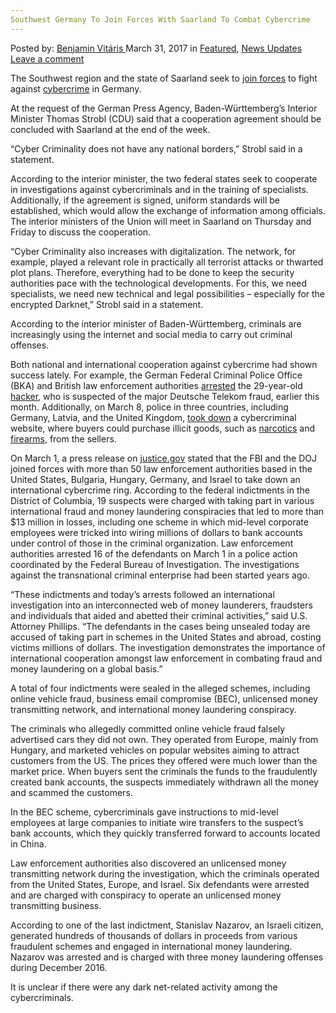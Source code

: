 ```yaml
---
Southwest Germany To Join Forces With Saarland To Combat Cybercrime
---
```

<article class="post-listing post-18900 post type-post status-publish format-standard has-post-thumbnail hentry category-deepdot-news category-news-updates tag-combat tag-cybercrime tag-forces tag-germany tag-join tag-saarland tag-southwest">
<div class="post-inner">
<p class="post-meta">
<span>Posted by: <a href="https://www.deepdotweb.com/author/benjaminvi/" title="">Benjamin Vitáris </a></span>
<span>March 31, 2017</span>
<span>in <a href="https://www.deepdotweb.com/category/deepdot-news/" rel="category tag">Featured</a>, <a href="https://www.deepdotweb.com/category/news-updates/" rel="category tag">News Updates</a></span>
<span><a href="https://www.deepdotweb.com/2017/03/31/southwest-germany-join-forces-saarland-combat-cybercrime/#respond">Leave a comment</a></span>
</p>
<div class="clear"></div>
<div class="entry">
<p>The Southwest region and the state of Saarland seek to <a href="http://www.stimme.de/suedwesten/nachrichten/pl/Innere-Sicherheit-Kriminalitaet-Internet-Baden-Wuerttemberg-Saarland-Suedwesten-und-Saarland-wollen-Cyberkriminalitaet-bekaempfen;art19070,3812031">join forces</a> to fight against <a href="https://www.deepdotweb.com/tag/cybercrime/">cybercrime</a> in Germany.</p>
<p>At the request of the German Press Agency, Baden-Württemberg&#8217;s Interior Minister Thomas Strobl (CDU) said that a cooperation agreement should be concluded with Saarland at the end of the week.</p>
<p>&#8220;Cyber Criminality does not have any national borders,” Strobl said in a statement.</p>
<p>According to the interior minister, the two federal states seek to cooperate in investigations against cybercriminals and in the training of specialists. Additionally, if the agreement is signed, uniform standards will be established, which would allow the exchange of information among officials. The interior ministers of the Union will meet in Saarland on Thursday and Friday to discuss the cooperation.</p>
<p>&#8220;Cyber Criminality also increases with digitalization. The network, for example, played a relevant role in practically all terrorist attacks or thwarted plot plans. Therefore, everything had to be done to keep the security authorities pace with the technological developments. For this, we need specialists, we need new technical and legal possibilities &#8211; especially for the encrypted Darknet,” Strobl said in a statement.</p>
<p>According to the interior minister of Baden-Württemberg, criminals are increasingly using the internet and social media to carry out criminal offenses.</p>
<p>Both national and international cooperation against cybercrime had shown success lately. For example, the German Federal Criminal Police Office (BKA) and British law enforcement authorities <a href="http://www.dailyjournal.net/2017/02/23/eu-germany-britain-cybercrime/">arrested</a> the 29-year-old <a href="https://www.deepdotweb.com/tag/hacker/">hacker</a>, who is suspected of the major Deutsche Telekom fraud, earlier this month. Additionally, on March 8, police in three countries, including Germany, Latvia, and the United Kingdom, <a href="http://www.dailyjournal.net/2017/03/08/eu-germany-cybercrime/">took down</a> a cybercriminal website, where buyers could purchase illicit goods, such as <a href="https://www.deepdotweb.com/tag/narcotics/">narcotics</a> and <a href="https://www.deepdotweb.com/tag/firearm/">firearms</a>, from the sellers.</p>
<p>On March 1, a press release on <a href="https://www.justice.gov/usao-dc/pr/19-people-indicted-following-investigations-international-fraud-and-money-laundering">justice.gov</a> stated that the FBI and the DOJ joined forces with more than 50 law enforcement authorities based in the United States, Bulgaria, Hungary, Germany, and Israel to take down an international cybercrime ring. According to the federal indictments in the District of Columbia, 19 suspects were charged with taking part in various international fraud and money laundering conspiracies that led to more than $13 million in losses, including one scheme in which mid-level corporate employees were tricked into wiring millions of dollars to bank accounts under control of those in the criminal organization. Law enforcement authorities arrested 16 of the defendants on March 1 in a police action coordinated by the Federal Bureau of Investigation. The investigations against the transnational criminal enterprise had been started years ago.</p>
<p>“These indictments and today’s arrests followed an international investigation into an interconnected web of money launderers, fraudsters and individuals that aided and abetted their criminal activities,” said U.S. Attorney Phillips. “The defendants in the cases being unsealed today are accused of taking part in schemes in the United States and abroad, costing victims millions of dollars. The investigation demonstrates the importance of international cooperation amongst law enforcement in combating fraud and money laundering on a global basis.”</p>
<p>A total of four indictments were sealed in the alleged schemes, including online vehicle fraud, business email compromise (BEC), unlicensed money transmitting network, and international money laundering conspiracy.</p>
<p>The criminals who allegedly committed online vehicle fraud falsely advertised cars they did not own. They operated from Europe, mainly from Hungary, and marketed vehicles on popular websites aiming to attract customers from the US. The prices they offered were much lower than the market price. When buyers sent the criminals the funds to the fraudulently created bank accounts, the suspects immediately withdrawn all the money and scammed the customers.</p>
<p>In the BEC scheme, cybercriminals gave instructions to mid-level employees at large companies to initiate wire transfers to the suspect&#8217;s bank accounts, which they quickly transferred forward to accounts located in China.</p>
<p>Law enforcement authorities also discovered an unlicensed money transmitting network during the investigation, which the criminals operated from the United States, Europe, and Israel. Six defendants were arrested and are charged with conspiracy to operate an unlicensed money transmitting business.</p>
<p><a id="post-18900-_gjdgxs"></a> According to one of the last indictment, Stanislav Nazarov, an Israeli citizen, generated hundreds of thousands of dollars in proceeds from various fraudulent schemes and engaged in international money laundering. Nazarov was arrested and is charged with three money laundering offenses during December 2016.</p>
<p>It is unclear if there were any dark net-related activity among the cybercriminals.</p>
</div>
<span style="display:none"><a href="https://www.deepdotweb.com/tag/combat/" rel="tag">combat</a> <a href="https://www.deepdotweb.com/tag/cybercrime/" rel="tag">cybercrime</a> <a href="https://www.deepdotweb.com/tag/forces/" rel="tag">forces</a> <a href="https://www.deepdotweb.com/tag/germany/" rel="tag">germany</a> <a href="https://www.deepdotweb.com/tag/join/" rel="tag">join</a> <a href="https://www.deepdotweb.com/tag/saarland/" rel="tag">saarland</a> <a href="https://www.deepdotweb.com/tag/southwest/" rel="tag">southwest</a></span> <span style="display:none" class="updated">2017-03-31</span>
<div style="display:none" class="vcard author" itemprop="author" itemscope itemtype="http://schema.org/Person"><strong class="fn" itemprop="name"><a href="https://www.deepdotweb.com/author/benjaminvi/" title="Posts by Benjamin Vitáris" rel="author">Benjamin Vitáris</a></strong></div>
</div>
</article>

